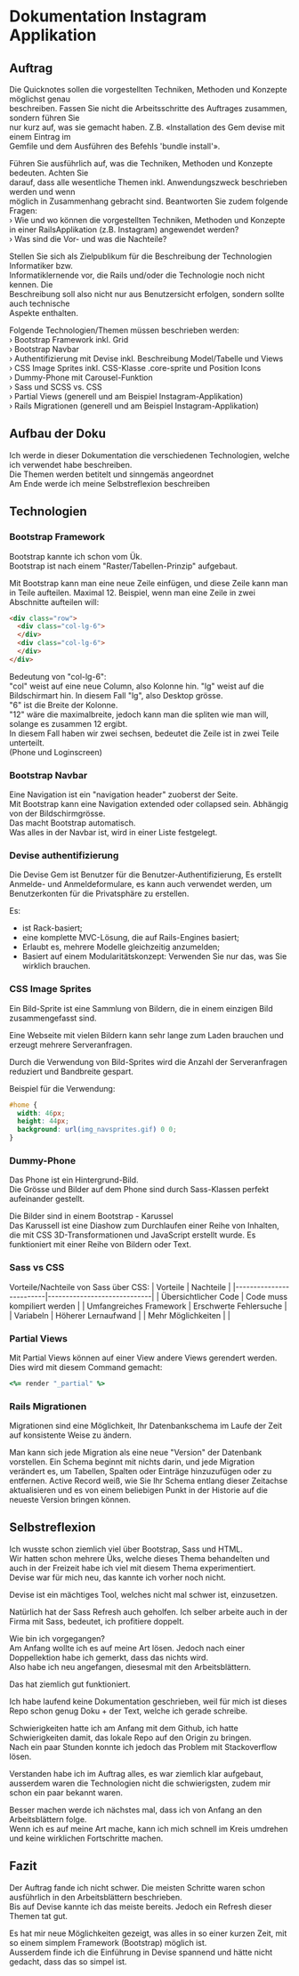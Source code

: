 # Dokumentation Instagram Applikation

## Auftrag
Die Quicknotes sollen die vorgestellten Techniken, Methoden und Konzepte möglichst genau  
beschreiben. Fassen Sie nicht die Arbeitsschritte des Auftrages zusammen, sondern führen Sie  
nur kurz auf, was sie gemacht haben. Z.B. «Installation des Gem devise mit einem Eintrag im  
Gemfile und dem Ausführen des Befehls 'bundle install'».  

Führen Sie ausführlich auf, was die Techniken, Methoden und Konzepte bedeuten. Achten Sie  
darauf, dass alle wesentliche Themen inkl. Anwendungszweck beschrieben werden und wenn  
möglich in Zusammenhang gebracht sind. Beantworten Sie zudem folgende Fragen:  
› Wie und wo können die vorgestellten Techniken, Methoden und Konzepte in einer RailsApplikation (z.B. Instagram) angewendet werden?  
› Was sind die Vor- und was die Nachteile?  

Stellen Sie sich als Zielpublikum für die Beschreibung der Technologien Informatiker bzw.  
Informatiklernende vor, die Rails und/oder die Technologie noch nicht kennen. Die  
Beschreibung soll also nicht nur aus Benutzersicht erfolgen, sondern sollte auch technische  
Aspekte enthalten.  

Folgende Technologien/Themen müssen beschrieben werden:  
› Bootstrap Framework inkl. Grid  
› Bootstrap Navbar  
› Authentifizierung mit Devise inkl. Beschreibung Model/Tabelle und Views  
› CSS Image Sprites inkl. CSS-Klasse .core-sprite und Position Icons  
› Dummy-Phone mit Carousel-Funktion  
› Sass und SCSS vs. CSS  
› Partial Views (generell und am Beispiel Instagram-Applikation)  
› Rails Migrationen (generell und am Beispiel Instagram-Applikation)  

## Aufbau der Doku  
Ich werde in dieser Dokumentation die verschiedenen Technologien, welche ich verwendet habe beschreiben.  
Die Themen werden betitelt und sinngemäs angeordnet  
Am Ende werde ich meine Selbstreflexion beschreiben  

## Technologien  

### Bootstrap Framework  
Bootstrap kannte ich schon vom Ük.  
Bootstrap ist nach einem "Raster/Tabellen-Prinzip" aufgebaut.  

Mit Bootstrap kann man eine neue Zeile einfügen, und diese Zeile kann man in Teile aufteilen. Maximal 12.
Beispiel, wenn man eine Zeile in zwei Abschnitte aufteilen will:  
```html
<div class="row">
  <div class="col-lg-6">
  </div>
  <div class="col-lg-6">
  </div>
</div>
```
Bedeutung von "col-lg-6":  
"col" weist auf eine neue Column, also Kolonne hin.
"lg" weist auf die Bildschirmart hin. In diesem Fall "lg", also Desktop grösse.  
"6" ist die Breite der Kolonne.  
"12" wäre die maximalbreite, jedoch kann man die spliten wie man will, solange es zusammen 12 ergibt.  
In diesem Fall haben wir zwei sechsen, bedeutet die Zeile ist in zwei Teile unterteilt.  
(Phone und Loginscreen)  

### Bootstrap Navbar  
Eine Navigation ist ein "navigation header" zuoberst der Seite.  
Mit Bootstrap kann eine Navigation extended oder collapsed sein. Abhängig von der Bildschirmgrösse.  
Das macht Bootstrap automatisch.  
Was alles in der Navbar ist, wird in einer Liste festgelegt.  

### Devise authentifizierung
Die Devise Gem ist Benutzer für die Benutzer-Authentifizierung, Es erstellt Anmelde- und Anmeldeformulare, es kann auch verwendet werden, um Benutzerkonten für die Privatsphäre zu erstellen.

Es:
* ist Rack-basiert;
* eine komplette MVC-Lösung, die auf Rails-Engines basiert;
* Erlaubt es, mehrere Modelle gleichzeitig anzumelden;
* Basiert auf einem Modularitätskonzept: Verwenden Sie nur das, was Sie wirklich brauchen.

### CSS Image Sprites
Ein Bild-Sprite ist eine Sammlung von Bildern, die in einem einzigen Bild zusammengefasst sind.  

Eine Webseite mit vielen Bildern kann sehr lange zum Laden brauchen und erzeugt mehrere Serveranfragen.  

Durch die Verwendung von Bild-Sprites wird die Anzahl der Serveranfragen reduziert und Bandbreite gespart.  
  
Beispiel für die Verwendung:
``` css
#home {
  width: 46px;
  height: 44px;
  background: url(img_navsprites.gif) 0 0;
}
```

### Dummy-Phone
Das Phone ist ein Hintergrund-Bild.  
Die Grösse und Bilder auf dem Phone sind durch Sass-Klassen perfekt aufeinander gestellt.  

Die Bilder sind in einem Bootstrap - Karussel    
Das Karussell ist eine Diashow zum Durchlaufen einer Reihe von Inhalten, die mit CSS 3D-Transformationen und JavaScript erstellt wurde. Es funktioniert mit einer Reihe von Bildern oder Text.

### Sass vs CSS
Vorteile/Nachteile von Sass über CSS:
| Vorteile                | Nachteile                   |
|-------------------------|-----------------------------|
| Übersichtlicher Code    | Code muss kompiliert werden |
| Umfangreiches Framework | Erschwerte Fehlersuche      |
| Variabeln               | Höherer Lernaufwand         |
| Mehr Möglichkeiten      |                             |

### Partial Views
Mit Partial Views können auf einer View andere Views gerendert werden.  
Dies wird mit diesem Command gemacht:

``` ruby
<%= render "_partial" %>
```

### Rails Migrationen
Migrationen sind eine Möglichkeit, Ihr Datenbankschema im Laufe der Zeit auf konsistente Weise zu ändern. 

Man kann sich jede Migration als eine neue "Version" der Datenbank vorstellen. Ein Schema beginnt mit nichts darin, und jede Migration verändert es, um Tabellen, Spalten oder Einträge hinzuzufügen oder zu entfernen. Active Record weiß, wie Sie Ihr Schema entlang dieser Zeitachse aktualisieren und es von einem beliebigen Punkt in der Historie auf die neueste Version bringen können.

## Selbstreflexion  
Ich wusste schon ziemlich viel über Bootstrap, Sass und HTML.  
Wir hatten schon mehrere Üks, welche dieses Thema behandelten und auch in der Freizeit habe ich viel mit diesem Thema experimentiert.  
Devise war für mich neu, das kannte ich vorher noch nicht.  

Devise ist ein mächtiges Tool, welches nicht mal schwer ist, einzusetzen.  

Natürlich hat der Sass Refresh auch geholfen. Ich selber arbeite auch in der Firma mit Sass, bedeutet, ich profitiere doppelt.  

Wie bin ich vorgegangen?  
Am Anfang wollte ich es auf meine Art lösen. Jedoch nach einer Doppellektion habe ich gemerkt, dass das nichts wird.  
Also habe ich neu angefangen, diesesmal mit den Arbeitsblättern.  

Das hat ziemlich gut funktioniert.  

Ich habe laufend keine Dokumentation geschrieben, weil für mich ist dieses Repo schon genug Doku + der Text, welche ich gerade schreibe.  

Schwierigkeiten hatte ich am Anfang mit dem Github, ich hatte Schwierigkeiten damit, das lokale Repo auf den Origin zu bringen.  
Nach ein paar Stunden konnte ich jedoch das Problem mit Stackoverflow lösen.  

Verstanden habe ich im Auftrag alles, es war ziemlich klar aufgebaut, ausserdem waren die Technologien nicht die schwierigsten, zudem mir schon ein paar bekannt waren.  

Besser machen werde ich nächstes mal, dass ich von Anfang an den Arbeitsblättern folge.  
Wenn ich es auf meine Art mache, kann ich mich schnell im Kreis umdrehen und keine wirklichen Fortschritte machen.  

## Fazit
Der Auftrag fande ich nicht schwer. Die meisten Schritte waren schon ausführlich in den Arbeitsblättern beschrieben.  
Bis auf Devise kannte ich das meiste bereits. Jedoch ein Refresh dieser Themen tat gut.  
  
Es hat mir neue Möglichkeiten gezeigt, was alles in so einer kurzen Zeit, mit so einem simplem Framework (Bootstrap) möglich ist.  
Ausserdem finde ich die Einführung in Devise spannend und hätte nicht gedacht, dass das so simpel ist.  

